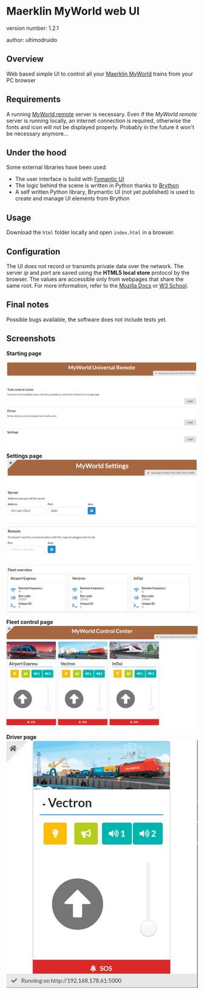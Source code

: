 Maerklin MyWorld web UI
=================================

version number: 1.2.1

author: ultimodruido

Overview
--------

Web based simple UI to control all your [Maerklin MyWorld](https://www.maerklin.de/de/lp/2020/willkommen-bei-my-world) 
trains from your PC browser

Requirements
------------

A running [MyWorld remote](https://github.com/ultimodruido/myworld_remote) server is necessary.
Even if the _MyWorld remote_ server is running locally, an internet connection is required,
otherwise the fonts and icon will not be displayed properly. Probably in the future it won't 
be necessary anymore...

Under the hood
---------------
Some external libraries have been used:
 - The user interface is build with [Fomantic UI](https://fomantic-ui.com)
 - The logic behind the scene is written in Python thanks to [Brython](https://brython.info/index.html)
 - A self written Python library, Brymantic UI (not yet published) is used to create and manage UI elements from Brython


Usage
-----

Download the `html` folder locally and open `index.html` in a browser.

Configuration
-------------

The UI does not record or transmits private data over the network. 
The server _ip_ and _port_ are saved using the **HTML5 local store** protocol by the browser. 
The values are accessible only from webpages that share the same root.
For more information, refer to the 
[Mozilla Docs](https://developer.mozilla.org/en-US/docs/Web/API/Window/localStorage?retiredLocale=it)
or
[W3 School](https://www.w3schools.com/html/html5_webstorage.asp).

Final notes
-----------

Possible bugs available, the software does not include tests yet.

Screenshots
-----------

**Starting page**

![Main view](screenshots/main.png)

**Settings page**
![Settings view](screenshots/settings.png)

**Fleet control page**
![Control Center view](screenshots/control_center.png)

**Driver page**
![Driver view](screenshots/driver.png)
